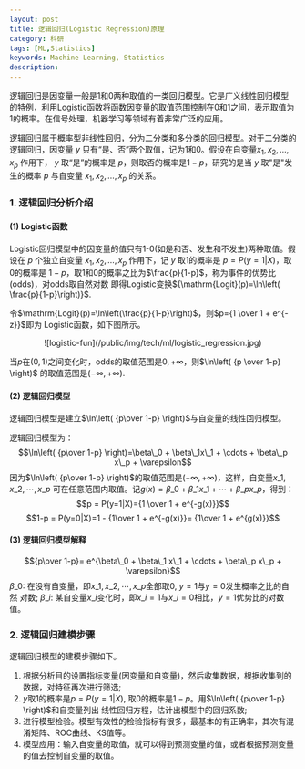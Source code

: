 ```yaml
---
layout: post
title: 逻辑回归(Logistic Regression)原理
category: 科研 
tags: [ML,Statistics]
keywords: Machine Learning, Statistics
description: 
---
```



逻辑回归是因变量一般是1和0两种取值的一类回归模型。它是广义线性回归模型的特例，利用Logistic函数将函数因变量的取值范围控制在0和1之间，表示取值为1的概率。在信号处理，机器学习等领域有着非常广泛的应用。  

逻辑回归属于概率型非线性回归，分为二分类和多分类的回归模型。对于二分类的逻辑回归，因变量 $y$ 只有“是、否”两个取值，记为1和0。假设在自变量$x_1,x_2,\ldots,x_p$ 作用下，
$y$ 取“是”的概率是 $p$，则取否的概率是$1-p$，研究的是当 $y$ 取"是"发生的概率 $p$ 与自变量 $x_1,x_2,\ldots, x_p$ 的关系。

### 1. 逻辑回归分析介绍  

#### (1) Logistic函数  

Logistic回归模型中的因变量的值只有1-0(如是和否、发生和不发生)两种取值。假设在 $p$ 个独立自变量 $x_1, x_2,\ldots,x_p$ 作用下，记 $y$ 取1的概率是 $p=P(y=1|X)$，取0的概率是
$1-p$，取1和0的概率之比为$\frac{p}{1-p}$，称为事件的优势比(odds)，对odds取自然对数
即得Logistic变换${\mathrm{Logit}(p)=\ln\left( \frac{p}{1-p}\right)}$.  

令$\mathrm{Logit}(p)=\ln\left(\frac{p}{1-p}\right)$，则$p={1 \over 1 + e^{-z}}$即为
Logistic函数，如下图所示。
<center>
![logistic-fun](/public/img/tech/ml/logistic_regression.jpg)
</center>

当$p$在$(0,1)$之间变化时，odds的取值范围是$0,+\infty$，则$\ln\left( {p \over 1-p} \right)$
的取值范围是$(-\infty,+\infty)$.

#### (2) 逻辑回归模型

逻辑回归模型是建立$\ln\left( {p\over 1-p} \right)$与自变量的线性回归模型。

逻辑回归模型为：
$$\ln\left( {p\over 1-p} \right)=\beta\_0 + \beta\_1x\_1 + \cdots + \beta\_p x\_p + \varepsilon$$
因为$\ln\left( {p\over 1-p} \right)$的取值范围是$(-\infty,+\infty)$，这样，自变量$x\_1,x\_2,\cdots,x\_p$
可在任意范围内取值。记$g(x)=\beta\_0 + \beta\_1 x\_1 + \cdots + \beta\_p x\_p$，得到：
$$p = P(y=1|X)={1 \over 1 + e^{-g(x)}}$$
$$1-p = P(y=0|X)=1 - {1\over 1 + e^{-g(x)}}= {1\over 1 + e^{g(x)}}$$

#### (3) 逻辑回归模型解释

$${p\over 1-p}= e^{\beta\_0 + \beta\_1 x\_1 + \cdots + \beta\_p x\_p + \varepsilon}$$
$\beta\_0$: 在没有自变量，即$x\_1,x\_2,\cdots,x\_p$全部取0, $y=1$与$y=0$发生概率之比的自然
对数; $\beta\_i$: 某自变量$x\_i$变化时，即$x\_i=1$与$x\_i=0$相比，$y=1$优势比的对数值。

### 2. 逻辑回归建模步骤

逻辑回归模型的建模步骤如下。  

1. 根据分析目的设置指标变量(因变量和自变量)，然后收集数据，根据收集到的数据，对特征再次进行筛选;
2. $y$取1的概率是$p=P(y=1|X)$, 取0的概率是$1-p$。用$\ln\left( {p\over 1-p} \right)$和自变量列出
   线性回归方程，估计出模型中的回归系数;
3. 进行模型检验。模型有效性的检验指标有很多，最基本的有正确率，其次有混淆矩阵、ROC曲线、KS值等。
4. 模型应用：输入自变量的取值，就可以得到预测变量的值，或者根据预测变量的值去控制自变量的取值。
